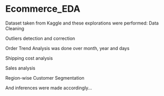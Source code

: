 # Ecommerce_EDA
Dataset taken from Kaggle and these explorations were performed:
Data Cleaning

Outliers detection and correction

Order Trend Analysis was done over month, year and days

Shipping cost analysis

Sales analysis

Region-wise Customer Segmentation 

And inferences were made accordingly...
